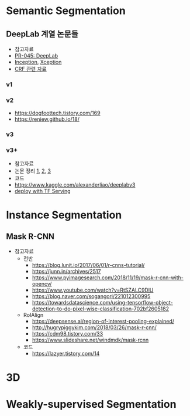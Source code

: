# Semantic Segmentation
##  DeepLab 계열 논문들
* 참고자료
 * [PR-045: DeepLab](https://www.youtube.com/watch?v=JiC78rUF4iI)
 * [Inception](https://norman3.github.io/papers/docs/google_inception.html), [Xception](https://nbviewer.jupyter.org/github/Hyunjulie/KR-Reading-Image-Segmentation-Papers/blob/master/Xception설명과%20Pytorch구현.ipynb)
 * [CRF 관련 자료](http://swoh.web.engr.illinois.edu/courses/IE598/handout/fall2016_slide15.pdf)

### v1
### v2
* https://dogfoottech.tistory.com/169
* https://reniew.github.io/18/
### v3
### v3+
* 참고자료
 * 논문 정리 [1](https://medium.com/hyunjulie/2%ED%8E%B8-%EB%91%90-%EC%A0%91%EA%B7%BC%EC%9D%98-%EC%A0%91%EC%A0%90-deeplab-v3-ef7316d4209d), [2](https://blog.lunit.io/2018/07/02/deeplab-v3-encoder-decoder-with-atrous-separable-convolution-for-semantic-image-segmentation/), [3](https://cdm98.tistory.com/32)
* 코드
 * https://www.kaggle.com/alexanderliao/deeplabv3
 * [deploy with TF Serving](https://mighty.ai/blog/how-to-deploy-segmentation-models-with-tensorflow-serving/)


# Instance Segmentation
## Mask R-CNN
* 참고자료
  * 전반
    * https://blog.lunit.io/2017/06/01/r-cnns-tutorial/
    * https://junn.in/archives/2517
    * https://www.pyimagesearch.com/2018/11/19/mask-r-cnn-with-opencv/
    * https://www.youtube.com/watch?v=RtSZALC9DlU
    * https://blog.naver.com/sogangori/221012300995
    * https://towardsdatascience.com/using-tensorflow-object-detection-to-do-pixel-wise-classification-702bf2605182
  * RoIAlign
    * https://deepsense.ai/region-of-interest-pooling-explained/
    * http://hugrypiggykim.com/2018/03/26/mask-r-cnn/
    * https://cdm98.tistory.com/33
    * https://www.slideshare.net/windmdk/mask-rcnn
  * 코드
    * https://lazyer.tistory.com/14
# 3D
# Weakly-supervised Segmentation
